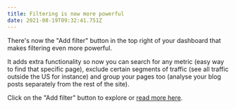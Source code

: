 ```yaml
---
title: Filtering is now more powerful
date: 2021-08-19T09:32:41.751Z
---
```

There's now the "Add filter" button in the top right of your dashboard that makes filtering even more powerful.

It adds extra functionality so now you can search for any metric (easy way to find that specific page), exclude certain segments of traffic (see all traffic outside the US for instance) and group your pages too (analyse your blog posts separately from the rest of the site).

Click on the "Add filter" button to explore or [read more here](https://plausible.io/docs/filters-segments).
